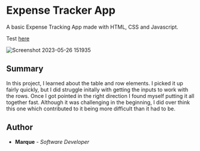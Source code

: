 # Expense Tracker App

A basic Expense Tracking App made with HTML, CSS and Javascript.

Test [here](https://mray2k4.github.io/Expense-Tracker/)


![Screenshot 2023-05-26 151935](https://github.com/Mray2k4/Expense-Tracker/assets/99221965/8e50d5d9-8a9a-49ca-86a0-7d99fbf5639e)

## Summary
In this project, I learned about the table and row elements. I picked it up fairly quickly, but I did struggle initally with getting the inputs to work with the rows. Once I got pointed in the right direction I found myself putting it all together fast. Although it was challenging in the beginning, I did over think this one which contributed to it being more difficult than it had to be.

## Author
* **Marque** - *Software Developer*
